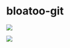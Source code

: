 # bloatoo-git


![](https://github.com/bloatoo-git/tux.gif)

![](https://komarev.com/ghpvc/?username=bloatoo-git&color=green)

